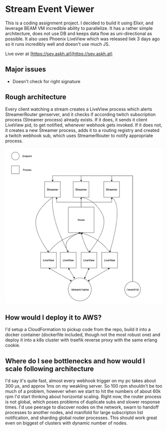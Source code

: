 # Stream Event Viewer

This is a coding assignment project. I decided to build it using Elixir, and leverage BEAM VM incredible ability to parallelize. It has a rather simple architecture, does not use DB and keeps data flow as uni-directional as possible. It also uses Phoenix LiveView which was released liek 3 days ago so it runs incredibly well and doesn't use much JS.

Live over at [https://sev.askh.at](https://sev.askh.at)

## Major issues

- Doesn't check for right signature

## Rough architecture

Every client watching a stream creates a LiveView process which alerts StreamerRouter genserver, and it checks if according twitch subscription process (Streamer process) already exists. If it does, it sends it client LiveView pid, to get notified, whenever webhook gets invoked. If it does not, it creates a new Streamer process, adds it to a routing registry and created a twitch webhook sub, which uses StreamerRouter to notify appropriate process.

![The diagram migth explain more.](/diagram.png?raw=true "The diagram migth explain more.")

## How would I deploy it to AWS?

I'd setup a CloudFormation to pickup code from the repo, build it into a docker container (dockerfile included, though not the most robust one) and deploy it into a k8s cluster with traefik reverse proxy with the same erlang cookie. 

## Where do I see bottlenecks and how would I scale following architecture

I'd say it's quite fast, almost every webhook trigger on my pc takes about 300 µs, and approx 1ms on my weakling server. So 100 rpm shouldn't be too much of a problem, however when we start to hit the numbers of about 60k rpm I'd start thinking about horizontal scaling. Right now, the router process is not global, which poses problems of duplicate subs and slower response times. I'd use peerage to discover nodes on the network, swarn to handoff processes to another nodes, and manifold for large subscripton list notification, and sharding global router processes. This should work great even on biggest of clusters with dynamic number of nodes.